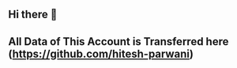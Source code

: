 ## Hi there 👋


## All Data of This Account is Transferred here (https://github.com/hitesh-parwani)
